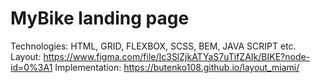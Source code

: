# MyBike landing page
Technologies: HTML, GRID, FLEXBOX, SCSS, BEM, JAVA SCRIPT etc.
Layout: https://www.figma.com/file/Ic3SlZjkATYaS7uTifZAIk/BIKE?node-id=0%3A1
Implementation: https://butenko108.github.io/layout_miami/
